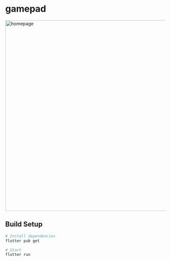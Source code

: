 # gamepad

<img src="http://image.noelshack.com/fichiers/2020/15/6/1586557678-welcomemat.png" alt="homepage" width="600">

## Build Setup

``` bash
# Install dependencies
flutter pub get

# Start
flutter run

```

